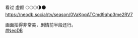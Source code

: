 看过 虚颜 🌕🌕🌕🌗🌑   
<https://neodb.social/tv/season/0VaKpqATCmd9qhp3me2RV7>

画面拍得非常美，剧情前半段还行。  
[#NeoDB](https://e5n.cc/tags/NeoDB)

